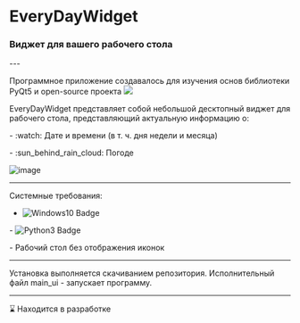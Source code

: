 <div id="header">
  <h1>EveryDayWidget</h1>
  <h3>Виджет для вашего рабочего стола</h3>
</div>
---

<div id="description">
  <p>Программное приложение создавалось для изучения основ библиотеки PyQt5 и open-source проекта <a href="https://open-meteo.com/en/docs"><img src="https://img.shields.io/badge/API-OpenMeteo-orange"/></a></p>
  <p>EveryDayWidget представляет собой небольшой десктопный виджет для рабочего стола, представляющий актуальную информацию о:</p>
  <p> - :watch: Дате и времени (в т. ч. дня недели и месяца)</p>
  <p> - :sun_behind_rain_cloud: Погоде </p>
</div>

![image](https://user-images.githubusercontent.com/71366294/190577172-ca992fde-221e-445d-bf5a-ce88d5f48486.png)



---

<div id="requirements">
  <p>Системные требования:</p>
  <ul>
    <li><p><img src="https://img.shields.io/badge/Windows-0078D6?style=for-the-badge&logo=windows&logoColor=white" alt="Windows10 Badge"/></p></li>
  </ul>
  
  <p>- <img src="https://img.shields.io/badge/-Python%203%20и%20выше-blue" alt="Python3 Badge"/></p>
  <p>- Рабочий стол без отображения иконок</p>

---

<div id="installation">
  <p>Установка выполняется скачиванием репозитория. Исполнительный файл main_ui - запускает программу.</p>
</div>


---
:hourglass: Находится в разработке

<!--![EveryDayWidget](https://user-images.githubusercontent.com/71366294/188083685-98b676ac-fceb-4a21-8a81-e79c0ec4b3a4.png) --!>
